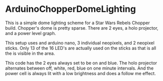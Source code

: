# ArduinoChopperDomeLighting

This is a simple dome lighting scheme for a Star Wars Rebels Chopper build. Chopper's dome is pretty sparse. There are 2 eyes, a holo projector, and a power level graph.   

This setup uses and arduino nano, 3 individual neopixels, and 2 neopixel sticks. Only 13 of the 16 LED's are actually used on the sticks as that is all the is visible in the area.

This code has the 2 eyes always set to be on and blue. The holo projector alternates between off, white, red, blue on one minute intervals. And the power cell is always lit with a low brightness and does a follow me effect. 

